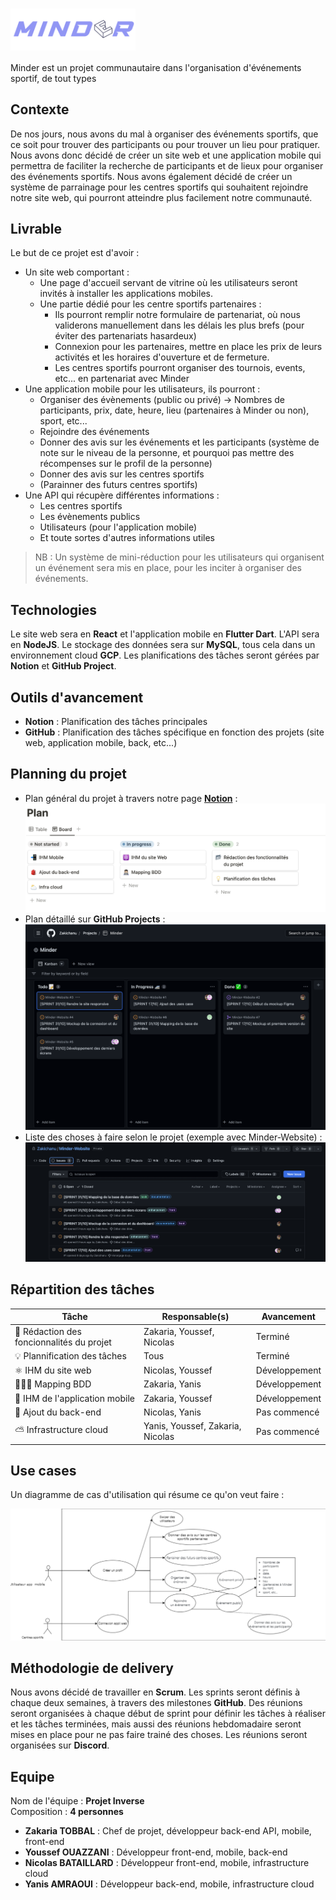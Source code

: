 # <img src="documentation/Logo_complet-removebg-preview.png" align="center" width="200"/>

Minder est un projet communautaire dans l'organisation d'événements sportif, de tout types

## Contexte

De nos jours, nous avons du mal à organiser des événements sportifs, que ce soit pour trouver des participants ou pour trouver un lieu pour pratiquer.
Nous avons donc décidé de créer un site web et une application mobile qui permettra de faciliter la recherche de participants et de lieux pour organiser des événements sportifs. Nous avons également décidé de créer un système de parrainage pour les centres sportifs qui souhaitent rejoindre notre site web, qui pourront atteindre plus facilement notre communauté.

## Livrable

Le but de ce projet est d'avoir  :

- Un site web comportant :
  - Une page d'accueil servant de vitrine où les utilisateurs seront invités à installer les applications mobiles.
  - Une partie dédié pour les centre sportifs partenaires :
    - Ils pourront remplir notre formulaire de partenariat, où nous validerons manuellement dans les délais les plus brefs (pour éviter des partenariats hasardeux)
    - Connexion pour les partenaires, mettre en place les prix de leurs activités et les horaires d'ouverture et de fermeture.
    - Les centres sportifs pourront organiser des tournois, events, etc... en partenariat avec Minder
- Une application mobile pour les utilisateurs, ils pourront :
  - Organiser des évènements (public ou privé) -> Nombres de participants, prix, date, heure, lieu (partenaires à Minder ou non), sport, etc...
  - Rejoindre des événements
  - Donner des avis sur les événements et les participants (système de note sur le niveau de la personne, et pourquoi pas mettre des récompenses sur le profil de la personne)
  - Donner des avis sur les centres sportifs
  - (Parainner des futurs centres sportifs)
- Une API qui récupère différentes informations :
  - Les centres sportifs
  - Les évènements publics
  - Utilisateurs (pour l'application mobile)
  - Et toute sortes d'autres informations utiles

> NB : Un système de mini-réduction pour les utilisateurs qui organisent un événement sera mis en place, pour les inciter à organiser des événements.

## Technologies

Le site web sera en **React** et l'application mobile en **Flutter Dart**. L'API sera en **NodeJS**. Le stockage des données sera sur **MySQL**, tous cela dans un environnement cloud **GCP**. Les planifications des tâches seront gérées par **Notion** et **GitHub Project**.

## Outils d'avancement

- **Notion** : Planification des tâches principales
- **GitHub** : Planification des tâches spécifique en fonction des projets (site web, application mobile, back, etc...)

## Planning du projet

- Plan général du projet à travers notre page [**Notion**](https://melodic-belt-5d6.notion.site/Minder-6959df9cff8348298d99615a1df31f6f) : <img src="documentation/Plan.png"/>
- Plan détaillé sur **GitHub Projects** : <img src="documentation/Plan-GitHub.png"/>
- Liste des choses à faire selon le projet (exemple avec Minder-Website) : <img src="documentation/Plan-Issues-MinderWeb.png"/>
## Répartition des tâches

| Tâche | Responsable(s) | Avancement |
| --- | --- | --- |
| 📂 Rédaction des foncionnalités du projet | Zakaria, Youssef, Nicolas | Terminé |
| 💡 Plannification des tâches | Tous | Terminé |
| ⚛️ IHM du site web | Nicolas, Youssef | Développement |
| 🧑🏻‍💻 Mapping BDD | Zakaria, Yanis | Développement |
| 📲 IHM de l'application mobile | Zakaria, Youssef | Développement |
| 🎒 Ajout du back-end | Nicolas, Yanis | Pas commencé |
| ⛅️ Infrastructure cloud | Yanis, Youssef, Zakaria, Nicolas | Pas commencé |

## Use cases

Un diagramme de cas d'utilisation qui résume ce qu'on veut faire :

<img src="documentation/use-cases.png"/>

## Méthodologie de delivery

Nous avons décidé de travailler en **Scrum**. Les sprints seront définis à chaque deux semaines, à travers des milestones **GitHub**. Des réunions seront organisées à chaque début de sprint pour définir les tâches à réaliser et les tâches terminées, mais aussi des réunions hebdomadaire seront mises en place pour ne pas faire trainé des choses. Les réunions seront organisées sur **Discord**.

## Equipe

Nom de l'équipe : **Projet Inverse**
<br/>
Composition : **4 personnes**

- **Zakaria TOBBAL** : Chef de projet, développeur back-end API, mobile, front-end
- **Youssef OUAZZANI** : Développeur front-end, mobile, back-end
- **Nicolas BATAILLARD** : Développeur front-end, mobile, infrastructure cloud
- **Yanis AMRAOUI** : Développeur back-end, mobile, infrastructure cloud

